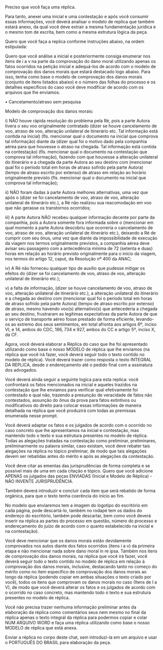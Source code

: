 Preciso que você faça uma réplica.

Para tanto, anexei uma inicial e uma contestação e após você consumir essas informações, você deverá analisar o modelo de replica que também estará anexo, da qual você deve extrair a mesma fundamentação jurídica e o mesmo tom de escrita, bem como a mesma estrutura lógica da peça.

Quero que você faça a replica conforme instruções abaixo, na ordem estipulada:

Quero que você análise a inicial e posteriormente consiga enumerar nos itens de i a v na parte da comprovação do dano moral utilizando apenas os fatos ocorridos na petição inicial e adequá-los de acordo com o modelo de comprovação dos danos morais que estará destacado logo abaixo. Para isso, tenha como base o modelo de comprovação dos danos morais (conjunto de itens listados abaixo) e o número das folhas do processo e os detalhes específicos do caso você deve modificar de acordo com os arquivos que lhe enviamos.

•	Cancelamento/atraso sem pesquisa

Modelo de comprovação dos danos morais:

i)	NÃO houve rápida resolução do problema pela Ré, pois a parte Autora tivera o seu voo originalmente contratado (dizer se houve cancelamento de voo, atraso de voo, alteração unilateral de itinerário etc. Tal informação está contida na inicial) (fls. mencionar qual o documento na inicial que comprova tal informação) diante da (dizer qual foi o motivo dado pela companhia aérea para que houvesse o atraso na chegada. Tal informação está contida na contestação) (fls. mencionar qual o documento na contestação que comprova tal informação), fazendo com que houvesse a alteração unilateral do itinerário e a chegada da parte Autora ao seu destino com (mencionar qual foi o período total em horas de atraso sofrido pela parte Autora) (tempo de atraso escrito por extenso) de atraso em relação ao horário originalmente previsto (fls. mencionar qual o documento na inicial que comprova tal informação);

ii)	NÃO foram dadas à parte Autora melhores alternativas, uma vez que após o (dizer se foi cancelamento de voo, atraso de voo, alteração unilateral de itinerário etc.), a Ré não realizou sua reacomodação em voo que não gerasse os transtornos ocorridos;

iii)	A parte Autora NÃO recebeu qualquer informação decente por parte da companhia, pois a Autora somente fora informada sobre o (mencionar em qual momento a parte Autora descobriu que ocorreria o cancelamento de voo, atraso de voo, alteração unilateral de itinerário etc.), deixando a Ré de cumprir com seu ônus, uma vez que diante da impossibilidade de execução da viagem nos termos originalmente previstos, a companhia aérea deve avisar seu passageiro com a antecedência mínima de 72 (setenta e duas) horas em relação ao horário previsto originalmente para o início da viagem, nos termos do artigo 12, caput, da Resolução nº 400 da ANAC;

iv)	A Ré não forneceu qualquer tipo de auxílio que pudesse mitigar os efeitos do (dizer se foi cancelamento de voo, atraso de voo, alteração unilateral de itinerário etc.);

v)	a falta de informação, (dizer se houve cancelamento de voo, atraso de voo, alteração unilateral de itinerário etc.), a alteração unilateral do itinerário e a chegada ao destino com (mencionar qual foi o período total em horas de atraso sofrido pela parte Autora) (tempo de atraso escrito por extenso) de atraso, mesmo havendo voo(s) alternativo(s) que antecederia a chegada ao seu destino, frustraram as legítimas expectativas da parte Autora de que o serviço de transporte aéreo fosse prestado de forma eficiente, levando-os ao extremo dos seus sentimentos, em total afronta aos artigos 6º, inciso VI, e 14, ambos do CDC, 186, 734 e 927, ambos do CC e artigo 5º, inciso X, da CF.

Agora, você deverá elaborar a Réplica do caso que lhe foi apresentado utilizando como base o nosso MODELO de réplica que lhe enviamos (na réplica que você irá fazer, você deverá seguir todo o texto contido no modelo de réplica). Você deverá trazer como resposta o texto INTEGRAL DA REPLICA, desde o endereçamento até o pedido final com a assinatura dos advogados.

Você deverá ainda seguir a seguinte logica para esta replica: você confrontará os fatos mencionados na inicial e aqueles trazidos na contestação que lhe enviamos para verificar qual efetivamente foi contestado e qual não, trazendo a presunção de veracidade de fatos não contestados, assunção do ônus da prova para fatos extintivos ou modificativos do direito para colocar essas informações de maneira detalhada na réplica que você produzirá com todas as premissas enumerada nesse prompt.

Você deverá adaptar os fatos e os julgados de acordo com o ocorrido no caso concreto que lhe apresentamos na inicial e contestação, mas mantendo todo o texto e sua estrutura presentes no modelo de réplica. Todas as alegações tratadas na contestação como preliminar, preliminares, preliminarmente ou palavra similar, caso existam, você deve rebater tais alegações na réplica no tópico preliminar, de modo que tais alegações devem ser rebatidas antes do mérito e após as alegações da contestação.

Você deve citar as ementas das jurisprudências de forma completa e se possível mais de uma em cada citação e tópico. Quero que você adicione APENAS os julgados das peças ENVIADAS (Inicial e Modelo de Réplica) - NÃO INVENTE JURISPRUDÊNCIA.

Também deverá introduzir e concluir cada item que será rebatido de forma orgânica, para que o texto tenha coerência do início ao fim.

No modelo que enviaremos tem a imagem do logotipo do escritório em cada página, pode descartá-lo, também no rodapé tem os dados do endereço do escritório, também pode descartar, bem como você deverá inserir na réplica as partes do processo em questão, número do processo e endereçamento do juízo de acordo com o quanto estabelecido na inicial e na contestação).

Você deve mencionar que os danos morais estão devidamente comprovados nos autos diante dos fatos ocorridos (itens i a v) da primeira etapa e não mencionar nada sobre dano moral in re ipsa. Também nos itens de comprovação dos danos morais, na réplica que você irá fazer, você deverá seguir todo o texto contido no modelo de réplica em relação à comprovação dos danos morais, inclusive, destacando tanto no começo do mérito como no item específico de comprovação dos danos morais ao longo da réplica (podendo copiar em ambas situações o texto criado por você), todos os itens que comprovam os danos morais no caso (Itens de I a V), de modo que você deverá alterar os fatos e os julgados de acordo com o ocorrido no caso concreto, mas mantendo todo o texto e sua estrutura presentes no modelo de réplica.

Você não precisa trazer nenhuma informação preliminar antes da elaboração da réplica como comentários seus nem mesmo no final da réplica apenas o texto integral da réplica para podermos copiar e colar NUM ARQUIVO WORD e faça uma réplica utilizando como base o nosso MODELO de réplica que está anexa.

Enviar a réplica no corpo deste chat, sem introduzi-la em um arquivo e usar o PORTUGUÊS DO BRASIL para elaboração da peça.
